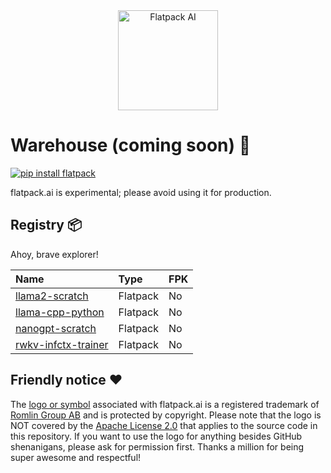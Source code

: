 <div align="center">
  <img src="https://romlin.com/wp-content/uploads/2023/05/flatpack_ai_logo.svg" width="160" height="160" alt="Flatpack AI">
</div>

# Warehouse (coming soon) 👀

[![pip install flatpack](https://img.shields.io/badge/pip%20install-flatpack-5865f2)](https://pypi.org/project/flatpack/)

flatpack.ai is experimental; please avoid using it for production.

## Registry 📦

Ahoy, brave explorer!

| Name                                                                                                      | Type     | FPK |
|:----------------------------------------------------------------------------------------------------------|:---------|:----|
| [llama2-scratch](https://github.com/romlingroup/flatpack-ai/tree/main/warehouse/llama2-scratch)           | Flatpack | No  |
| [llama-cpp-python](https://github.com/romlingroup/flatpack-ai/tree/main/warehouse/llama-cpp-python)       | Flatpack | No  |
| [nanogpt-scratch](https://github.com/romlingroup/flatpack-ai/tree/main/warehouse/nanogpt-scratch)         | Flatpack | No  |
| [rwkv-infctx-trainer](https://github.com/romlingroup/flatpack-ai/tree/main/warehouse/rwkv-infctx-trainer) | Flatpack | No  |

## Friendly notice ❤️

The [logo or symbol](https://romlin.com/wp-content/uploads/2023/05/flatpack_ai_logo.svg) associated with flatpack.ai is a registered trademark of [Romlin Group AB](https://romlin.com) and is protected by copyright. Please note that the logo is NOT covered by the [Apache License 2.0](https://www.apache.org/licenses/LICENSE-2.0) that applies to the source code in this repository. If you want to use the logo for anything besides GitHub shenanigans, please ask for permission first. Thanks a million for being super awesome and respectful!
